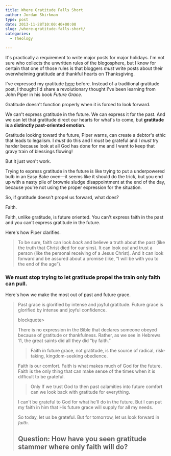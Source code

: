 ```yaml
---
title: Where Gratitude Falls Short
author: Jordan Shirkman
type: post
date: 2013-11-28T10:00:40+00:00
slug: /where-gratitude-falls-short/
categories:
  - Theology

---
```

It's practically a requirement to write major posts for major holidays. I'm not sure who collects the unwritten rules of the blogosphere, but I know for certain that one of those rules is that bloggers _must_ write posts about their overwhelming gratitude and thankful hearts on Thanksgiving.

I've expressed my gratitude [here](https://jshirk.com/blog/blessed/) before. Instead of a traditional gratitude post, I thought I'd share a revolutionary thought I've been learning from John Piper in his book _Future Grace_.

Gratitude doesn't function properly when it is forced to look forward.

We can't express gratitude in the future. We can express it for the past. And we can let that gratitude direct our hearts for what's to come, but **gratitude is a distinctly past-oriented emotion.**

<!--more-->

Gratitude looking toward the future, Piper warns, can create a debtor's ethic that leads to legalism. I _must_ do this and I _must_ be grateful and I _must_ try harder because look at all God has done for me and I want to keep that gravy train of blessings flowing!

But it just won't work.

Trying to express gratitude in the future is like trying to put a underpowered bulb in an Easy Bake oven—it seems like it should do the trick, but you end up with a nasty pile of brownie sludge disappointment at the end of the day, because you're not using the proper expression for the situation.

So, if gratitude doesn't propel us forward, what does?

Faith.

Faith, unlike gratitude, is future oriented. You can't express faith in the past and you can't express gratitude in the future.

Here's how Piper clarifies.

> To be sure, faith can look _back_ and believe a truth about the past (like the truth that Christ died for our sins). It can look _out_ and trust a person (like the personal receiving of a Jesus Christ). And it can look forward and be assured about a promise (like, “I will be with you to the end of the age”).

### We must stop trying to let gratitude propel the train only faith can pull.

Here's how we make the most out of past and future grace.

> Past grace is glorified by intense and joyful gratitude. Future grace is glorified by intense and joyful confidence.
> 
> blockquote>
> 
> There is no expression in the Bible that declares someone obeyed because of gratitude or thankfulness. Rather, as we see in Hebrews 11, the great saints did all they did “by faith.”
> 
> > Faith in future grace, not gratitude, is the source of radical, risk-taking, kingdom-seeking obedience.
> 
> Faith is our comfort. Faith is what makes much of God for the future. Faith is the only thing that can make sense of the times when it is difficult to be grateful.
> 
> > Only If we trust God to then past calamities into future comfort can we look back with gratitude for everything.
> 
> I can't be grateful to God for what he'll do in the future. But I can put my faith in him that His future grace will supply for all my needs.
> 
> So today, let us be grateful. But for tomorrow, let us look forward in _faith_.
> 
> ## Question: How have you seen gratitude stammer where only faith will do?
